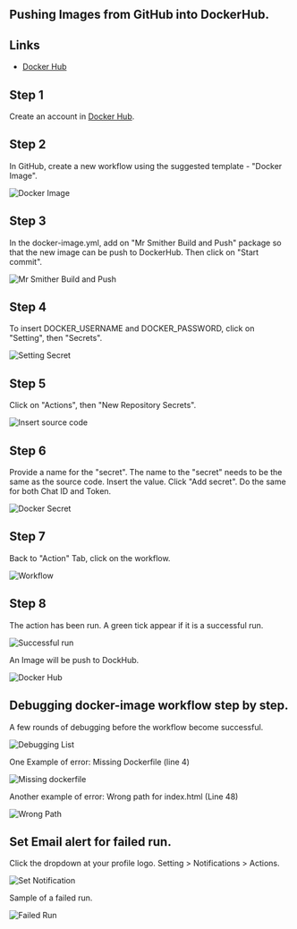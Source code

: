 ## Pushing Images from GitHub into DockerHub.

## Links

* [Docker Hub](https://hub.docker.com/)

## **Step 1**

Create an account in [Docker Hub](https://hub.docker.com/).

## **Step 2**

In GitHub, create a new workflow using the suggested template - "Docker Image".

![Docker Image](Images/DockerImageAction.png)

## **Step 3**

In the docker-image.yml, add on "Mr Smither Build and Push" package so that the new image can be push to DockerHub.
Then click on "Start commit".

![Mr Smither Build and Push](Images/MrSmithersPackage.png)

## **Step 4**

To insert DOCKER_USERNAME and DOCKER_PASSWORD, click on "Setting", then "Secrets".

![Setting Secret](Images/SettingSecrets.png)

## **Step 5**

Click on "Actions", then "New Repository Secrets".

![Insert source code](Images/newreposecret.png)

## **Step 6**

Provide a name for the "secret". The name to the "secret" needs to be the same as the source code.
Insert the value. Click "Add secret".
Do the same for both Chat ID and Token.

![Docker Secret](Images/DockerSecret.png)

## **Step 7**

Back to "Action" Tab, click on the workflow.

![Workflow](Images/actiontabdocker.png)

## **Step 8**

The action has been run.
A green tick appear if it is a successful run.

![Successful run](Images/successfulrundocket.png)

An Image will be push to DockHub.

![Docker Hub](Images/DockerHub.png)

## Debugging docker-image workflow step by step.

A few rounds of debugging before the workflow become successful.

![Debugging List](Images/DebuggingList.png)

One Example of error: Missing Dockerfile (line 4)

![Missing dockerfile](Images/nodockerfile.png)

Another example of error: Wrong path for index.html (Line 48)

![Wrong Path](Images/nopath.png)

## Set Email alert for failed run.

Click the dropdown at your profile logo. Setting > Notifications > Actions.

![Set Notification](Images/setemailnotify.png)

Sample of a failed run.

![Failed Run](Images/EmailSample.png)